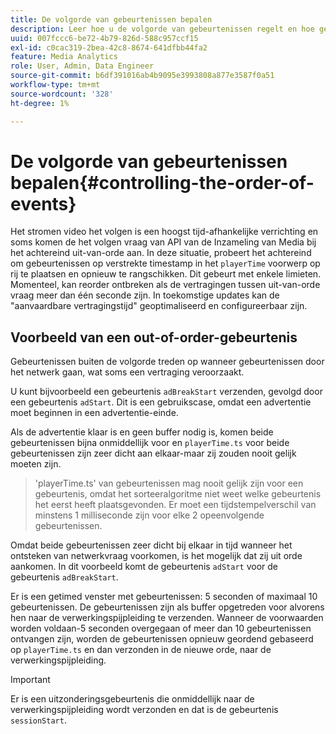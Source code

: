 ```yaml
---
title: De volgorde van gebeurtenissen bepalen
description: Leer hoe u de volgorde van gebeurtenissen regelt en hoe gebeurtenissen in sommige gevallen opnieuw worden geordend op basis van de opgegeven tijdstempel in het PlayerTime-object.
uuid: 007fccc6-be72-4b79-826d-588c957ccf15
exl-id: c0cac319-2bea-42c8-8674-641dfbb44fa2
feature: Media Analytics
role: User, Admin, Data Engineer
source-git-commit: b6df391016ab4b9095e3993808a877e3587f0a51
workflow-type: tm+mt
source-wordcount: '328'
ht-degree: 1%

---
```


# De volgorde van gebeurtenissen bepalen{#controlling-the-order-of-events}

Het stromen video het volgen is een hoogst tijd-afhankelijke verrichting en soms komen de het volgen vraag van API van de Inzameling van Media bij het achtereind uit-van-orde aan. In deze situatie, probeert het achtereind om gebeurtenissen op verstrekte timestamp in het `playerTime` voorwerp op rij te plaatsen en opnieuw te rangschikken.  Dit gebeurt met enkele limieten. Momenteel, kan reorder ontbreken als de vertragingen tussen uit-van-orde vraag meer dan één seconde zijn. In toekomstige updates kan de &quot;aanvaardbare vertragingstijd&quot; geoptimaliseerd en configureerbaar zijn.

## Voorbeeld van een out-of-order-gebeurtenis

Gebeurtenissen buiten de volgorde treden op wanneer gebeurtenissen door het netwerk gaan, wat soms een vertraging veroorzaakt.

U kunt bijvoorbeeld een gebeurtenis `adBreakStart` verzenden, gevolgd door een gebeurtenis `adStart`. Dit is een gebruikscase, omdat een advertentie moet beginnen in een advertentie-einde.

Als de advertentie klaar is en geen buffer nodig is, komen beide gebeurtenissen bijna onmiddellijk voor en `playerTime.ts` voor beide gebeurtenissen zijn zeer dicht aan elkaar-maar zij zouden nooit gelijk moeten zijn.

> &#39;playerTime.ts&#39; van gebeurtenissen mag nooit gelijk zijn voor een gebeurtenis, omdat het sorteeralgoritme niet weet welke gebeurtenis het eerst heeft plaatsgevonden. Er moet een tijdstempelverschil van minstens 1 milliseconde zijn voor elke 2 opeenvolgende gebeurtenissen.

Omdat beide gebeurtenissen zeer dicht bij elkaar in tijd wanneer het ontsteken van netwerkvraag voorkomen, is het mogelijk dat zij uit orde aankomen. In dit voorbeeld komt de gebeurtenis `adStart` voor de gebeurtenis `adBreakStart`.


Er is een getimed venster met gebeurtenissen: 5 seconden of maximaal 10 gebeurtenissen. De gebeurtenissen zijn als buffer opgetreden voor alvorens hen naar de verwerkingspijpleiding te verzenden. Wanneer de voorwaarden worden voldaan-5 seconden overgegaan of meer dan 10 gebeurtenissen ontvangen zijn, worden de gebeurtenissen opnieuw geordend gebaseerd op `playerTime.ts` en dan verzonden in de nieuwe orde, naar de verwerkingspijpleiding.

>[!IMPORTANT]
>
>Er is een uitzonderingsgebeurtenis die onmiddellijk naar de verwerkingspijpleiding wordt verzonden en dat is de gebeurtenis `sessionStart`.
